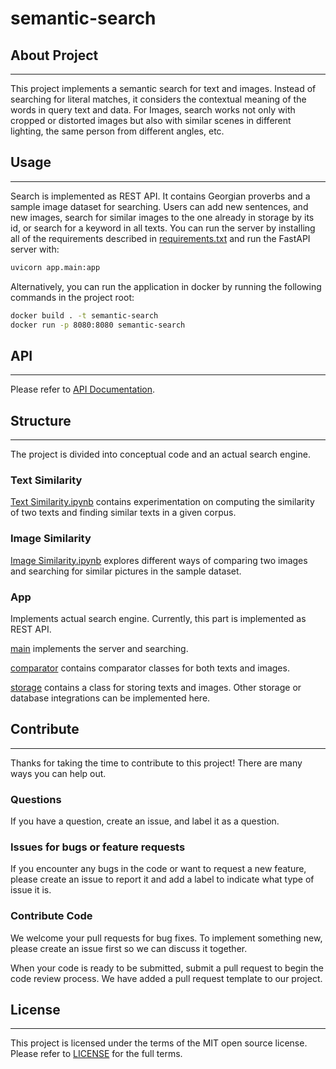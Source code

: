 # semantic-search

## About Project
---

This project implements a semantic search for text and images. Instead of searching for literal matches, it considers the contextual meaning of the words in query text and data. For Images, search works not only with cropped or distorted images but also with similar scenes in different lighting, the same person from different angles, etc.

## Usage
---

Search is implemented as REST API. It contains Georgian proverbs and a sample image dataset for searching. Users can add new sentences, and new images, search for similar images to the one already in storage by its id, or search for a keyword in all texts. You can run the server by installing all of the requirements described in [requirements.txt](https://github.com/Supernova-PulsarAIGeorgia/semantic-search/blob/main/requirements.txt) and run the FastAPI server with:
```sh
uvicorn app.main:app
```
Alternatively, you can run the application in docker by running the following commands in the project root:
```sh
docker build . -t semantic-search
docker run -p 8080:8080 semantic-search
```

## API
---
Please refer to [API Documentation](https://github.com/Supernova-PulsarAIGeorgia/semantic-search/blob/main/api_docs.md).

## Structure
---
The project is divided into conceptual code and an actual search engine.

### Text Similarity
[Text Similarity.ipynb]() contains experimentation on computing the similarity of two texts and finding similar texts in a given corpus.

### Image Similarity
[Image Similarity.ipynb]() explores different ways of comparing two images and searching for similar pictures in the sample dataset.

### App
Implements actual search engine. Currently, this part is implemented as REST API.

[main](https://github.com/Supernova-PulsarAIGeorgia/semantic-search/blob/main/app/main.py) implements the server and searching.

[comparator](https://github.com/Supernova-PulsarAIGeorgia/semantic-search/blob/main/app/comparator.py) contains comparator classes for both texts and images.

[storage](https://github.com/Supernova-PulsarAIGeorgia/semantic-search/blob/main/app/storage.py) contains a class for storing texts and images. Other storage or database integrations can be implemented here.

## Contribute
---
Thanks for taking the time to contribute to this project! There are many ways you can help out.

### Questions
If you have a question, create an issue, and label it as a question.

### Issues for bugs or feature requests
If you encounter any bugs in the code or want to request a new feature, please create an issue to report it and add a label to indicate what type of issue it is.

### Contribute Code
We welcome your pull requests for bug fixes. To implement something new, please create an issue first so we can discuss it together.

When your code is ready to be submitted, submit a pull request to begin the code review process. We have added a pull request template to our project.


## License
---
This project is licensed under the terms of the MIT open source license. Please refer to [LICENSE](https://github.com/Supernova-PulsarAIGeorgia/semantic-search/blob/main/LICENSE) for the full terms.
